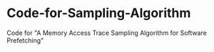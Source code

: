 # Code-for-Sampling-Algorithm
Code for "A Memory Access Trace Sampling Algorithm for Software Prefetching"
